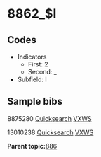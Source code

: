 # 8862\_$l

## Codes

-   Indicators
    -   First: 2
    -   Second: \_
-   Subfield: l

## Sample bibs

8875280 [Quicksearch](https://search.library.yale.edu/catalog/8875280) [VXWS](http://prodorbis.library.yale.edu:7014/vxws/GetHoldingsService?bibId=8875280)

13010238 [Quicksearch](https://search.library.yale.edu/catalog/13010238) [VXWS](http://prodorbis.library.yale.edu:7014/vxws/GetHoldingsService?bibId=13010238)

**Parent topic:**[886](../../tags/886/886.md)

